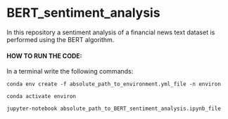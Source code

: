# BERT_sentiment_analysis
In this repository a sentiment analysis of a financial news text dataset is performed using the BERT algorithm. 

#### HOW TO RUN THE CODE:

  In a terminal write the following commands:
  ```console
  conda env create -f absolute_path_to_environment.yml_file -n environ
  ```
  ```console
  conda activate environ
  ```
  ```console
  jupyter-notebook absolute_path_to_BERT_sentiment_analysis.ipynb_file
  ```
